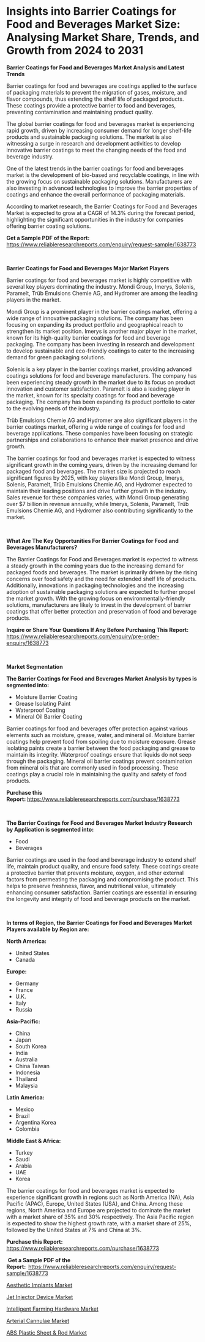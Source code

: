 <p><h1>Insights into Barrier Coatings for Food and Beverages Market Size: Analysing Market Share, Trends, and Growth from 2024 to 2031</h1></p><p><strong>Barrier Coatings for Food and Beverages Market Analysis and Latest Trends</strong></p>
<p><p>Barrier coatings for food and beverages are coatings applied to the surface of packaging materials to prevent the migration of gases, moisture, and flavor compounds, thus extending the shelf life of packaged products. These coatings provide a protective barrier to food and beverages, preventing contamination and maintaining product quality.</p><p>The global barrier coatings for food and beverages market is experiencing rapid growth, driven by increasing consumer demand for longer shelf-life products and sustainable packaging solutions. The market is also witnessing a surge in research and development activities to develop innovative barrier coatings to meet the changing needs of the food and beverage industry.</p><p>One of the latest trends in the barrier coatings for food and beverages market is the development of bio-based and recyclable coatings, in line with the growing focus on sustainable packaging solutions. Manufacturers are also investing in advanced technologies to improve the barrier properties of coatings and enhance the overall performance of packaging materials.</p><p>According to market research, the Barrier Coatings for Food and Beverages Market is expected to grow at a CAGR of 14.3% during the forecast period, highlighting the significant opportunities in the industry for companies offering barrier coating solutions.</p></p>
<p><strong>Get a Sample PDF of the Report:&nbsp;</strong> <a href="https://www.reliableresearchreports.com/enquiry/request-sample/1638773">https://www.reliableresearchreports.com/enquiry/request-sample/1638773</a></p>
<p>&nbsp;</p>
<p><strong>Barrier Coatings for Food and Beverages Major Market Players</strong></p>
<p><p>Barrier coatings for food and beverages market is highly competitive with several key players dominating the industry. Mondi Group, Imerys, Solenis, Paramelt, Trüb Emulsions Chemie AG, and Hydromer are among the leading players in the market.</p><p>Mondi Group is a prominent player in the barrier coatings market, offering a wide range of innovative packaging solutions. The company has been focusing on expanding its product portfolio and geographical reach to strengthen its market position. Imerys is another major player in the market, known for its high-quality barrier coatings for food and beverage packaging. The company has been investing in research and development to develop sustainable and eco-friendly coatings to cater to the increasing demand for green packaging solutions.</p><p>Solenis is a key player in the barrier coatings market, providing advanced coatings solutions for food and beverage manufacturers. The company has been experiencing steady growth in the market due to its focus on product innovation and customer satisfaction. Paramelt is also a leading player in the market, known for its specialty coatings for food and beverage packaging. The company has been expanding its product portfolio to cater to the evolving needs of the industry.</p><p>Trüb Emulsions Chemie AG and Hydromer are also significant players in the barrier coatings market, offering a wide range of coatings for food and beverage applications. These companies have been focusing on strategic partnerships and collaborations to enhance their market presence and drive growth.</p><p>The barrier coatings for food and beverages market is expected to witness significant growth in the coming years, driven by the increasing demand for packaged food and beverages. The market size is projected to reach significant figures by 2025, with key players like Mondi Group, Imerys, Solenis, Paramelt, Trüb Emulsions Chemie AG, and Hydromer expected to maintain their leading positions and drive further growth in the industry. Sales revenue for these companies varies, with Mondi Group generating over $7 billion in revenue annually, while Imerys, Solenis, Paramelt, Trüb Emulsions Chemie AG, and Hydromer also contributing significantly to the market.</p></p>
<p>&nbsp;</p>
<p><strong>What Are The Key Opportunities For Barrier Coatings for Food and Beverages Manufacturers?</strong></p>
<p><p>The Barrier Coatings for Food and Beverages market is expected to witness a steady growth in the coming years due to the increasing demand for packaged foods and beverages. The market is primarily driven by the rising concerns over food safety and the need for extended shelf life of products. Additionally, innovations in packaging technologies and the increasing adoption of sustainable packaging solutions are expected to further propel the market growth. With the growing focus on environmentally-friendly solutions, manufacturers are likely to invest in the development of barrier coatings that offer better protection and preservation of food and beverage products.</p></p>
<p><strong>Inquire or Share Your Questions If Any Before Purchasing This Report:</strong> <a href="https://www.reliableresearchreports.com/enquiry/pre-order-enquiry/1638773">https://www.reliableresearchreports.com/enquiry/pre-order-enquiry/1638773</a></p>
<p>&nbsp;</p>
<p><strong>Market Segmentation</strong></p>
<p><strong>The Barrier Coatings for Food and Beverages Market Analysis by types is segmented into:</strong></p>
<p><ul><li>Moisture Barrier Coating</li><li>Grease Isolating Paint</li><li>Waterproof Coating</li><li>Mineral Oil Barrier Coating</li></ul></p>
<p><p>Barrier coatings for food and beverages offer protection against various elements such as moisture, grease, water, and mineral oil. Moisture barrier coatings help prevent food from spoiling due to moisture exposure. Grease isolating paints create a barrier between the food packaging and grease to maintain its integrity. Waterproof coatings ensure that liquids do not seep through the packaging. Mineral oil barrier coatings prevent contamination from mineral oils that are commonly used in food processing. These coatings play a crucial role in maintaining the quality and safety of food products.</p></p>
<p><strong>Purchase this Report:&nbsp;</strong><a href="https://www.reliableresearchreports.com/purchase/1638773">https://www.reliableresearchreports.com/purchase/1638773</a></p>
<p>&nbsp;</p>
<p><strong>The Barrier Coatings for Food and Beverages Market Industry Research by Application is segmented into:</strong></p>
<p><ul><li>Food</li><li>Beverages</li></ul></p>
<p><p>Barrier coatings are used in the food and beverage industry to extend shelf life, maintain product quality, and ensure food safety. These coatings create a protective barrier that prevents moisture, oxygen, and other external factors from permeating the packaging and compromising the product. This helps to preserve freshness, flavor, and nutritional value, ultimately enhancing consumer satisfaction. Barrier coatings are essential in ensuring the longevity and integrity of food and beverage products on the market.</p></p>
<p>&nbsp;</p>
<p><strong>In terms of Region, the Barrier Coatings for Food and Beverages Market Players available by Region are:</strong></p>
<p>
    <p> <strong> North America: </strong>
        <ul>
            <li>United States</li>
            <li>Canada</li>
        </ul>
        </p> 
    <p> <strong> Europe: </strong>
        <ul>
            <li>Germany</li>
            <li>France</li>
            <li>U.K.</li>
            <li>Italy</li>
            <li>Russia</li>
        </ul>
        </p> 
    <p> <strong> Asia-Pacific: </strong>
        <ul>
            <li>China</li>
            <li>Japan</li>
            <li>South Korea</li>
            <li>India</li>
            <li>Australia</li>
            <li>China Taiwan</li>
            <li>Indonesia</li>
            <li>Thailand</li>
            <li>Malaysia</li>
        </ul>
        </p> 
    <p> <strong> Latin America: </strong>
        <ul>
            <li>Mexico</li>
            <li>Brazil</li>
            <li>Argentina Korea</li>
            <li>Colombia</li>
        </ul>
        </p> 
    <p> <strong> Middle East & Africa: </strong>
        <ul>
            <li>Turkey</li>
            <li>Saudi</li>
            <li>Arabia</li>
            <li>UAE</li>
            <li>Korea</li>
        </ul>
    </p>
    </p>
<p><p>The barrier coatings for food and beverages market is expected to experience significant growth in regions such as North America (NA), Asia Pacific (APAC), Europe, United States (USA), and China. Among these regions, North America and Europe are projected to dominate the market with a market share of 35% and 30% respectively. The Asia Pacific region is expected to show the highest growth rate, with a market share of 25%, followed by the United States at 7% and China at 3%.</p></p>
<p><strong>Purchase this Report: </strong><a href="https://www.reliableresearchreports.com/purchase/1638773">https://www.reliableresearchreports.com/purchase/1638773</a></p>
<p>&nbsp;<strong>Get a Sample PDF of the Report:&nbsp;&nbsp;</strong><a href="https://www.reliableresearchreports.com/enquiry/request-sample/1638773">https://www.reliableresearchreports.com/enquiry/request-sample/1638773</a></p>
<p><strong></strong></p>
<p><p><a href="https://medium.com/@chiragreportprime3/aesthetic-implants-market-furnishes-information-on-market-share-market-trends-and-market-growth-cc815b92068b">Aesthetic Implants Market</a></p><p><a href="https://medium.com/@chiragreportprime3/jet-injector-device-market-furnishes-information-on-market-share-market-trends-and-market-growth-b8b6f7ce7112">Jet Injector Device Market</a></p><p><a href="https://issuu.com/reportprime-2/docs/intelligent-farming-hardware-market-size-2030.pptx">Intelligent Farming Hardware Market</a></p><p><a href="https://medium.com/@chiragreportprime3/arterial-cannulae-market-size-market-outlook-and-market-forecast-2024-to-2031-fe7fda504813">Arterial Cannulae Market</a></p><p><a href="https://issuu.com/reportprime-2/docs/abs-plastic-sheet-rod-market-size-2030.pptx">ABS Plastic Sheet & Rod Market</a></p></p>